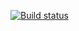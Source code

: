 [![Build status](https://ci.appveyor.com/api/projects/status/qas85qycer06rtyp/branch/master?svg=true)](https://ci.appveyor.com/project/Anna-64/selenide/branch/master)
